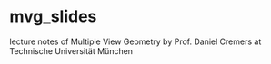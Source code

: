 # mvg_slides
lecture notes of Multiple View Geometry by Prof. Daniel Cremers at Technische Universität München
